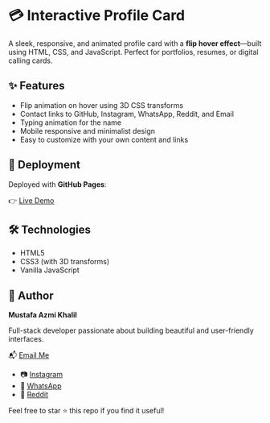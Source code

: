 # 💳 Interactive Profile Card

A sleek, responsive, and animated profile card with a **flip hover effect**—built using HTML, CSS, and JavaScript. Perfect for portfolios, resumes, or digital calling cards.

## ✨ Features

- Flip animation on hover using 3D CSS transforms  
- Contact links to GitHub, Instagram, WhatsApp, Reddit, and Email  
- Typing animation for the name  
- Mobile responsive and minimalist design  
- Easy to customize with your own content and links  

## 🚀 Deployment

Deployed with **GitHub Pages**:

👉 [Live Demo](https://mustafa21102005.github.io/interactive-profile-card/)

## 🛠️ Technologies

- HTML5  
- CSS3 (with 3D transforms)  
- Vanilla JavaScript  

## 📧 Author

**Mustafa Azmi Khalil**

Full-stack developer passionate about building beautiful and user-friendly interfaces.  

📬 [Email Me](mailto:mustafa.azmi.khalil@gmail.com)

- 📷 [Instagram](https://www.instagram.com/rexl.05)
- 💬 [WhatsApp](https://wa.me/966545117570)
- 👾 [Reddit](https://www.reddit.com/user/mustafa_azmi)

Feel free to star ⭐ this repo if you find it useful!
